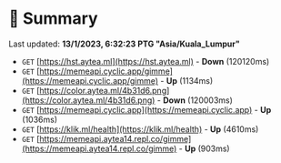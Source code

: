 # 📖 Summary
Last updated: **13/1/2023, 6:32:23 PTG "Asia/Kuala_Lumpur"**

- `GET` [https://hst.aytea.ml](https://hst.aytea.ml) - **Down** (120120ms)
- `GET` [https://memeapi.cyclic.app/gimme](https://memeapi.cyclic.app/gimme) - **Up** (1134ms)
- `GET` [https://color.aytea.ml/4b31d6.png](https://color.aytea.ml/4b31d6.png) - **Down** (120003ms)
- `GET` [https://memeapi.cyclic.app](https://memeapi.cyclic.app) - **Up** (1036ms)
- `GET` [https://klik.ml/health](https://klik.ml/health) - **Up** (4610ms)
- `GET` [https://memeapi.aytea14.repl.co/gimme](https://memeapi.aytea14.repl.co/gimme) - **Up** (903ms)
